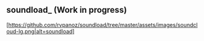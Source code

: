 ## soundload_ (Work in progress)

[https://github.com/rvpanoz/soundload/tree/master/assets/images/soundcloud-lg.png|alt=soundload]
